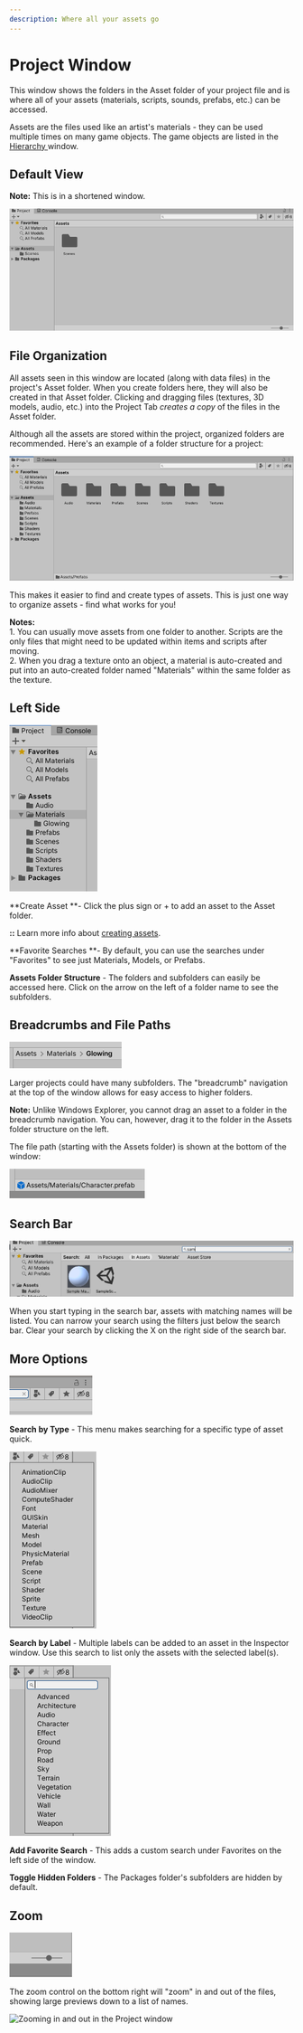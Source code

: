 ```yaml
---
description: Where all your assets go
---
```


# Project Window

This window shows the folders in the Asset folder of your project file and is where all of your assets (materials, scripts, sounds, prefabs, etc.) can be accessed.

Assets are the files used like an artist's materials - they can be used multiple times on many game objects. The game objects are listed in the [Hierarchy ](hierarchy-tab.md)window.

## Default View

**Note:** This is in a shortened window.

![](<../../.gitbook/assets/image (26).png>)

## File Organization

All assets seen in this window are located (along with data files) in the project's Asset folder. When you create folders here, they will also be created in that Asset folder. Clicking and dragging files (textures, 3D models, audio, etc.) into the Project Tab _creates a copy_ of the files in the Asset folder.

Although all the assets are stored within the project, organized folders are recommended. Here's an example of a folder structure for a project:

![](<../../.gitbook/assets/image (27).png>)

This makes it easier to find and create types of assets. This is just one way to organize assets - find what works for you!

**Notes:**\
1\. You can usually move assets from one folder to another. Scripts are the only files that might need to be updated within items and scripts after moving.\
2\. When you drag a texture onto an object, a material is auto-created and put into an auto-created folder named "Materials" within the same folder as the texture.

## Left Side

![](<../../.gitbook/assets/image (28).png>)

**Create Asset **- Click the plus sign or + to add an asset to the Asset folder. 

**::** Learn more info about [creating assets](../../create/create-assets.md).

**Favorite Searches **- By default, you can use the searches under "Favorites" to see just Materials, Models, or Prefabs.

**Assets Folder Structure** - The folders and subfolders can easily be accessed here. Click on the arrow on the left of a folder name to see the subfolders.

## **Breadcrumbs and File Paths**

![](<../../.gitbook/assets/image (29).png>)

Larger projects could have many subfolders. The "breadcrumb" navigation at the top of the window allows for easy access to higher folders.

**Note:** Unlike Windows Explorer, you cannot drag an asset to a folder in the breadcrumb navigation. You can, however, drag it to the folder in the Assets folder structure on the left.

The file path (starting with the Assets folder) is shown at the bottom of the window:

![](<../../.gitbook/assets/image (34).png>)

## Search Bar

![](<../../.gitbook/assets/image (30).png>)

When you start typing in the search bar, assets with matching names will be listed. You can narrow your search using the filters just below the search bar. Clear your search by clicking the X on the right side of the search bar.

## More Options

![](<../../.gitbook/assets/image (31).png>)

**Search by Type** - This menu makes searching for a specific type of asset quick.

![](<../../.gitbook/assets/image (32).png>)

**Search by Label** - Multiple labels can be added to an asset in the Inspector window. Use this search to list only the assets with the selected label(s).

![](<../../.gitbook/assets/image (33).png>)

**Add Favorite Search** - This adds a custom search under Favorites on the left side of the window.

**Toggle Hidden Folders** - The Packages folder's subfolders are hidden by default.

## Zoom

![](<../../.gitbook/assets/image (38).png>)

The zoom control on the bottom right will "zoom" in and out of the files, showing large previews down to a list of names.

![Zooming in and out in the Project window](../../.gitbook/assets/AssetZoom\_01.gif)

